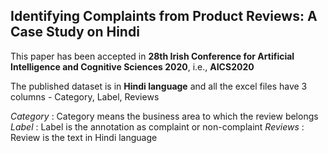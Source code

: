 Identifying Complaints from Product Reviews: A Case Study on Hindi
------------------------------------------------------------------

This paper has been accepted in **28th Irish Conference for Artificial Intelligence and Cognitive Sciences 2020**, i.e., **AICS2020**

The published dataset is in **Hindi language** and all the excel files have 3 columns - Category, Label, Reviews

_Category_ : Category means the business area to which the review belongs 
_Label_ : Label is the annotation as complaint or non-complaint 
_Reviews_ : Review is the text in Hindi language